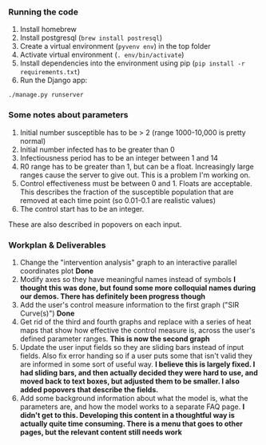 ### Running the code
1. Install homebrew
2. Install postgresql (`brew install postresql`)
3. Create a virtual environment (`pyvenv env`) in the top folder
4. Activate virtual environment (`. env/bin/activate`)
5. Install dependencies into the environment using pip (`pip install -r requirements.txt`)
6. Run the Django app:
`````
./manage.py runserver
````````
### Some notes about parameters

1. Initial number susceptible has to be > 2 (range 1000-10,000 is pretty normal)
2. Initial number infected has to be greater than 0
3. Infectiousness period has to be an integer between 1 and 14
4. R0 range has to be greater than 1, but can be a float. Increasingly large ranges cause the server to give out. This is a problem I'm working on. 
5. Control effectiveness must be between 0 and 1. Floats are acceptable. This describes the fraction of the susceptible population that are removed at each time point (so 0.01-0.1 are realistic values)
6. The control start has to be an integer.

These are also described in popovers on each input.

### Workplan & Deliverables
1. Change the "intervention analysis" graph to an interactive parallel coordinates plot **Done**
2. Modify axes so they have meaningful names instead of symbols **I thought this was done, but found some more colloquial names during our demos. There has definitely been progress though**
3. Add the user's control measure information to the first graph ("SIR Curve(s)") **Done**
4. Get rid of the third and fourth graphs and replace with a series of heat maps that show how effective the control measure is, across the user's defined parameter ranges. **This is now the second graph**
5. Update the user input fields so they are sliding bars instead of input fields. Also fix error handing so if a user puts some that isn't valid they are informed in some sort of useful way.  **I believe this is largely fixed. I had sliding bars, and then actually decided they were hard to use, and moved back to text boxes, but adjusted them to be smaller. I also added popovers that describe the fields.**
6. Add some background information about what the model is, what the parameters are, and how the model works to a separate FAQ page. **I didn't get to this. Developing this content in a thoughtful way is actually quite time consuming. There is a menu that goes to other pages, but the relevant content still needs work**
